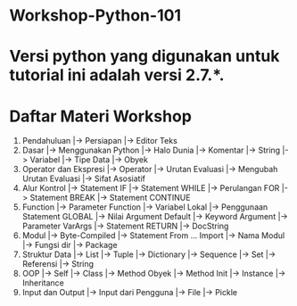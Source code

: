 # Workshop-Python-101
# Versi python yang digunakan untuk tutorial ini adalah versi 2.7.*.
# Daftar Materi Workshop
1. Pendahuluan
    |-> Persiapan
    |-> Editor Teks
2. Dasar
    |-> Menggunakan Python
    |-> Halo Dunia
    |-> Komentar
    |-> String
    |-> Variabel
    |-> Tipe Data
    |-> Obyek
3. Operator dan Ekspresi
    |-> Operator
    |-> Urutan Evaluasi
    |-> Mengubah Urutan Evaluasi
    |-> Sifat Asosiatif
4. Alur Kontrol
    |-> Statement IF
    |-> Statement WHILE
    |-> Perulangan FOR
    |-> Statement BREAK
    |-> Statement CONTINUE
5. Function
    |-> Parameter Function
    |-> Variabel Lokal
    |-> Penggunaan Statement GLOBAL
    |-> Nilai Argument Default
    |-> Keyword Argument
    |-> Parameter VarArgs
    |-> Statement RETURN
    |-> DocString
6. Modul
    |-> Byte-Compiled
    |-> Statement From ... Import
    |-> Nama Modul
    |-> Fungsi dir
    |-> Package
7. Struktur Data
    |-> List
    |-> Tuple
    |-> Dictionary
    |-> Sequence
    |-> Set
    |-> Referensi
    |-> String
8. OOP
    |-> Self
    |-> Class
    |-> Method Obyek
    |-> Method Init
    |-> Instance
    |-> Inheritance
9. Input dan Output
    |-> Input dari Pengguna
    |-> File
    |-> Pickle